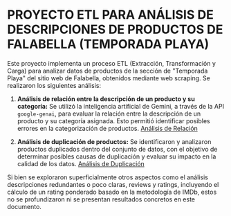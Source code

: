 # PROYECTO ETL PARA ANÁLISIS DE DESCRIPCIONES DE PRODUCTOS DE FALABELLA (TEMPORADA PLAYA)

Este proyecto implementa un proceso ETL (Extracción, Transformación y Carga) para analizar datos de productos de la sección de "Temporada Playa" del sitio web de Falabella, obtenidos mediante web scraping.
Se realizaron los siguientes análisis:

1. **Análisis de relación entre la descripción de un producto y su categoría:** Se utilizó la inteligencia artificial de Gemini, a través de la API `google-genai`, para evaluar la relación entre la descripción de un producto y su categoría asignada. Esto permitió identificar posibles errores en la categorización de productos.
[Análisis de Relación](data/output/analysis/products_family_analysis.md)


2. **Análisis de duplicación de productos:** Se identificaron y analizaron productos duplicados dentro del conjunto de datos, con el objetivo de determinar posibles causas de duplicación y evaluar su impacto en la calidad de los datos.
[Análisis de Duplicación](data/output/analysis/duplicated_products_family.md)

Si bien se exploraron superficialmente otros aspectos como el análisis descripciones redundantes o poco claras, reviews y ratings, incluyendo el cálculo de un rating ponderado basado en la metodología de IMDb, estos no se profundizaron ni se presentan resultados concretos en este documento.